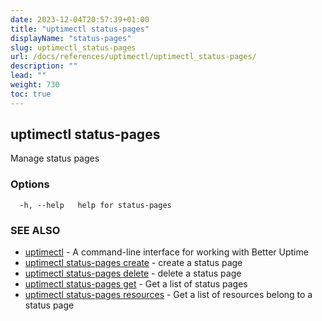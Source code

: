 ```yaml
---
date: 2023-12-04T20:57:39+01:00
title: "uptimectl status-pages"
displayName: "status-pages"
slug: uptimectl_status-pages
url: /docs/references/uptimectl/uptimectl_status-pages/
description: ""
lead: ""
weight: 730
toc: true
---
```

## uptimectl status-pages

Manage status pages

### Options

```
  -h, --help   help for status-pages
```

### SEE ALSO

* [uptimectl](/docs/references/uptimectl/uptimectl/)	 - A command-line interface for working with Better Uptime
* [uptimectl status-pages create](/docs/references/uptimectl/uptimectl_status-pages_create/)	 - create a status page
* [uptimectl status-pages delete](/docs/references/uptimectl/uptimectl_status-pages_delete/)	 - delete a status page
* [uptimectl status-pages get](/docs/references/uptimectl/uptimectl_status-pages_get/)	 - Get a list of status pages
* [uptimectl status-pages resources](/docs/references/uptimectl/uptimectl_status-pages_resources/)	 - Get a list of resources belong to a status page

